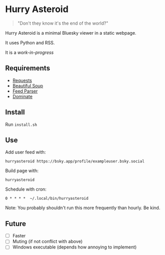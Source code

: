 # Hurry Asteroid

> "Don't they know it's the end of the world?"

Hurry Asteroid is a minimal Bluesky viewer in a static webpage. 

It uses Python and RSS.

It is a *work-in-progress*

## Requirements

- [Requests](https://docs.python-requests.org/en/latest/index.html)
- [Beautiful Soup](https://www.crummy.com/software/BeautifulSoup/)
- [Feed Parser](https://feedparser.readthedocs.io/)
- [Dominate](https://github.com/Knio/dominate/)

## Install

Run `install.sh`

## Use

Add user feed with:

```
hurryasteroid https://bsky.app/profile/exampleuser.bsky.social
```

Build page with:

```
hurryasteroid
```

Schedule with cron:

```
0 * * * *  ~/.local/bin/hurryasteroid
```

Note: You probably shouldn't run this more frequently than hourly. Be kind.

## Future

- [ ] Faster
- [ ] Muting (if not conflict with above)
- [ ] Windows executable (depends how annoying to implement)

